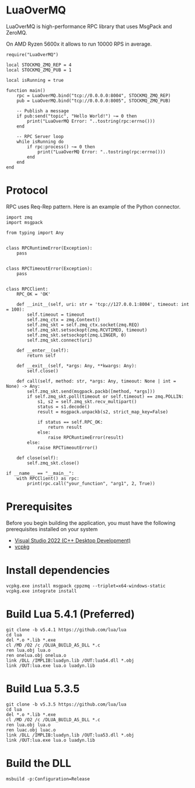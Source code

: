 # LuaOverMQ

LuaOverMQ is high-performance RPC library that uses MsgPack and ZeroMQ.

On AMD Ryzen 5600x it allows to run 10000 RPS in average.

```
require("LuaOverMQ")

local STOCKMQ_ZMQ_REP = 4
local STOCKMQ_ZMQ_PUB = 1

local isRunning = true

function main()
    rpc = LuaOverMQ.bind("tcp://0.0.0.0:8004", STOCKMQ_ZMQ_REP)
    pub = LuaOverMQ.bind("tcp://0.0.0.0:8005", STOCKMQ_ZMQ_PUB)

    -- Publish a message
    if pub:send("topic", "Hello World!") ~= 0 then
        print("LuaOverMQ Error: "..tostring(rpc:errno()))
    end

    -- RPC Server loop
    while isRunning do
        if rpc:process() ~= 0 then
            print("LuaOverMQ Error: "..tostring(rpc:errno()))
        end
    end
end
```

# Protocol

RPC uses Req-Rep pattern. Here is an example of the Python connector.

```
import zmq
import msgpack

from typing import Any


class RPCRuntimeError(Exception):
    pass


class RPCTimeoutError(Exception):
    pass


class RPCClient:
    RPC_OK = 'OK'

    def __init__(self, uri: str = 'tcp://127.0.0.1:8004', timeout: int = 100):
        self.timeout = timeout
        self.zmq_ctx = zmq.Context()
        self.zmq_skt = self.zmq_ctx.socket(zmq.REQ)
        self.zmq_skt.setsockopt(zmq.RCVTIMEO, timeout)
        self.zmq_skt.setsockopt(zmq.LINGER, 0)
        self.zmq_skt.connect(uri)

    def __enter__(self):
        return self

    def __exit__(self, *args: Any, **kwargs: Any):
        self.close()

    def call(self, method: str, *args: Any, timeout: None | int = None) -> Any:
        self.zmq_skt.send(msgpack.packb([method, *args]))
        if self.zmq_skt.poll(timeout or self.timeout) == zmq.POLLIN:
            s1, s2 = self.zmq_skt.recv_multipart()
            status = s1.decode()
            result = msgpack.unpackb(s2, strict_map_key=False)

            if status == self.RPC_OK:
                return result
            else:
                raise RPCRuntimeError(result)
        else:
            raise RPCTimeoutError()

    def close(self):
        self.zmq_skt.close()
        
if __name__ == "__main__":
    with RPCClient() as rpc:
        print(rpc.call("your_function", "arg1", 2, True))
```

# Prerequisites

Before you begin building the application, you must have the following prerequisites installed on your system

* [Visual Studio 2022 (C++ Desktop Development)](https://visualstudio.microsoft.com/downloads/)
* [vcpkg](https://vcpkg.io/en/getting-started.html)

# Install dependencies

```
vcpkg.exe install msgpack cppzmq --triplet=x64-windows-static
vcpkg.exe integrate install
```

# Build Lua 5.4.1 (Preferred)
```
git clone -b v5.4.1 https://github.com/lua/lua
cd lua
del *.o *.lib *.exe
cl /MD /O2 /c /DLUA_BUILD_AS_DLL *.c
ren lua.obj lua.o
ren onelua.obj onelua.o
link /DLL /IMPLIB:luadyn.lib /OUT:lua54.dll *.obj
link /OUT:lua.exe lua.o luadyn.lib
```

# Build Lua 5.3.5 
```
git clone -b v5.3.5 https://github.com/lua/lua
cd lua
del *.o *.lib *.exe
cl /MD /O2 /c /DLUA_BUILD_AS_DLL *.c
ren lua.obj lua.o
ren luac.obj luac.o
link /DLL /IMPLIB:luadyn.lib /OUT:lua53.dll *.obj
link /OUT:lua.exe lua.o luadyn.lib
```

# Build the DLL
```
msbuild -p:Configuration=Release
```

